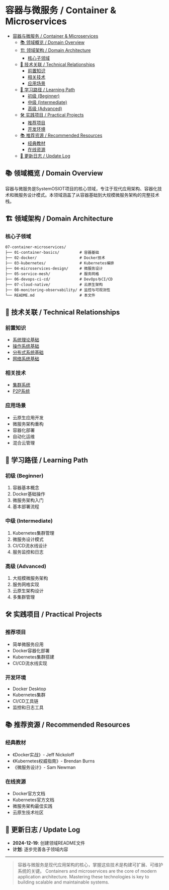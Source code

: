 # 容器与微服务 / Container & Microservices


<!-- TOC START -->

- [容器与微服务 / Container & Microservices](#容器与微服务-container-microservices)
  - [📚 领域概览 / Domain Overview](#-领域概览-domain-overview)
  - [🏗️ 领域架构 / Domain Architecture](#-领域架构-domain-architecture)
    - [核心子领域](#核心子领域)
  - [🔗 技术关联 / Technical Relationships](#-技术关联-technical-relationships)
    - [前置知识](#前置知识)
    - [相关技术](#相关技术)
    - [应用场景](#应用场景)
  - [📖 学习路径 / Learning Path](#-学习路径-learning-path)
    - [初级 (Beginner)](#初级-beginner)
    - [中级 (Intermediate)](#中级-intermediate)
    - [高级 (Advanced)](#高级-advanced)
  - [🛠️ 实践项目 / Practical Projects](#-实践项目-practical-projects)
    - [推荐项目](#推荐项目)
    - [开发环境](#开发环境)
  - [📚 推荐资源 / Recommended Resources](#-推荐资源-recommended-resources)
    - [经典教材](#经典教材)
    - [在线资源](#在线资源)
  - [🔄 更新日志 / Update Log](#-更新日志-update-log)

<!-- TOC END -->

## 📚 领域概览 / Domain Overview

容器与微服务是SystemOSIOT项目的核心领域，专注于现代应用架构、容器化技术和微服务设计模式。本领域涵盖了从容器基础到大规模微服务架构的完整技术栈。

## 🏗️ 领域架构 / Domain Architecture

### 核心子领域

```text
07-container-microservices/
├── 01-container-basics/         # 容器基础
├── 02-docker/                   # Docker技术
├── 03-kubernetes/               # Kubernetes编排
├── 04-microservices-design/     # 微服务设计
├── 05-service-mesh/             # 服务网格
├── 06-devops-ci-cd/             # DevOps与CI/CD
├── 07-cloud-native/             # 云原生架构
├── 08-monitoring-observability/ # 监控与可观测性
└── README.md                    # 本文件
```

## 🔗 技术关联 / Technical Relationships

### 前置知识

- [系统理论基础](../01-system-theory/01-fundamentals/README.md)
- [操作系统基础](../02-operating-systems/README.md)
- [分布式系统基础](../04-distributed-systems/README.md)
- [网络系统基础](../08-network-systems/README.md)

### 相关技术

- [集群系统](../05-cluster-systems/README.md)
- [P2P系统](../06-p2p-systems/README.md)

### 应用场景

- 云原生应用开发
- 微服务架构重构
- 容器化部署
- 自动化运维
- 混合云管理

## 📖 学习路径 / Learning Path

### 初级 (Beginner)

1. 容器基本概念
2. Docker基础操作
3. 微服务架构入门
4. 基本部署流程

### 中级 (Intermediate)

1. Kubernetes集群管理
2. 微服务设计模式
3. CI/CD流水线设计
4. 服务监控和日志

### 高级 (Advanced)

1. 大规模微服务架构
2. 服务网格实现
3. 云原生架构设计
4. 多集群管理

## 🛠️ 实践项目 / Practical Projects

### 推荐项目

- 简单微服务应用
- Docker容器化部署
- Kubernetes集群搭建
- CI/CD流水线实现

### 开发环境

- Docker Desktop
- Kubernetes集群
- CI/CD工具链
- 监控和日志工具

## 📚 推荐资源 / Recommended Resources

### 经典教材

- 《Docker实战》- Jeff Nickoloff
- 《Kubernetes权威指南》- Brendan Burns
- 《微服务设计》- Sam Newman

### 在线资源

- Docker官方文档
- Kubernetes官方文档
- 微服务架构最佳实践
- 云原生技术社区

## 🔄 更新日志 / Update Log

- **2024-12-19**: 创建领域README文件
- **计划**: 逐步完善各子领域内容

---

> 容器与微服务是现代应用架构的核心，掌握这些技术是构建可扩展、可维护系统的关键。
> Containers and microservices are the core of modern application architecture. Mastering these technologies is key to building scalable and maintainable systems.
